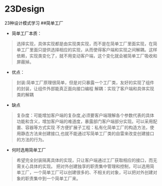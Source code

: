 # 23Design

23种设计模式学习
##简单工厂
*  简单工厂本质：
>选择实现，具体实现都是由实现类实现，而不是在简单工厂里面实现，在简单工厂里面只提供选择相应的实现，从而使得客户端和实现之间解耦。这样依赖，实现类变化了，就不用变动客户端，这个变化就会被简单工厂吸收和屏蔽掉。

* 优点：
>封装:简单工厂原理很简单，但是对只暴露一个工厂类，友好的实现了组件的封装，让组件外部能真正面向接口编程
>解耦：实现了客户端和具体实现类的解耦

* 缺点
>复杂度：可能增加客户端的复杂度,必须要客户端理解各个参数代表的具体功能和含义，增加客户端的难道度，暴露部门客户端部分实现。可以采用配置、容器等方式实现
>不方便扩展子工程：私有化简单工厂的构造方法，使用静态方法来创建接口,也就不能通过写简单工厂类的自雷来改变创建接口的方法的行为。

* 何时选用简单工厂
>希望完全封装隔离具体的实现，只让客户端通过工厂获取相应的接口，而无需关心具体的实现。
>把对外创建独享的职责集中管理和控制，可以选用简单工厂，一个简单工厂可以创建很多的、不相关的对象，可以把对外创建对象的职责集中到一个简单工厂来。
